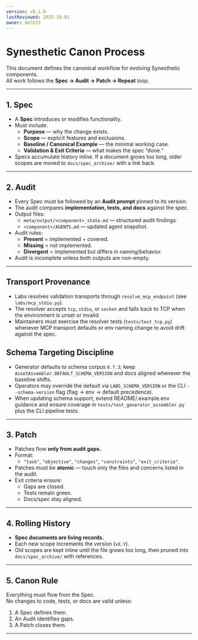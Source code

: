 ```yaml
---
version: v0.1.0
lastReviewed: 2025-10-01
owner: delk73
---
```


# Synesthetic Canon Process

This document defines the canonical workflow for evolving Synesthetic components.  
All work follows the **Spec → Audit → Patch → Repeat** loop.

---

## 1. Spec

* A **Spec** introduces or modifies functionality.  
* Must include:
  * **Purpose** — why the change exists.  
  * **Scope** — explicit features and exclusions.  
  * **Baseline / Canonical Example** — the minimal working case.  
  * **Validation & Exit Criteria** — what makes the spec “done.”  
* Specs accumulate history inline. If a document grows too long, older scopes are moved to `docs/spec_archive/` with a link back.

---

## 2. Audit

* Every Spec must be followed by an **Audit prompt** pinned to its version.  
* The audit compares **implementation, tests, and docs** against the spec.  
* Output files:
  * `meta/output/<component>_state.md` — structured audit findings.  
  * `<component>/AGENTS.md` — updated agent snapshot.  
* Audit rules:
  * **Present** = implemented + covered.  
  * **Missing** = not implemented.  
  * **Divergent** = implemented but differs in naming/behavior.  
* Audit is incomplete unless both outputs are non-empty.

---

## Transport Provenance

* Labs resolves validation transports through `resolve_mcp_endpoint` (see `labs/mcp_stdio.py`).
* The resolver accepts `tcp`, `stdio`, or `socket` and falls back to TCP when the environment is unset or invalid.
* Maintainers must exercise the resolver tests (`tests/test_tcp.py`) whenever MCP transport defaults or env naming change to avoid drift against the spec.

## Schema Targeting Discipline

* Generator defaults to schema corpus `0.7.3`; keep `AssetAssembler.DEFAULT_SCHEMA_VERSION` and docs aligned whenever the baseline shifts.
* Operators may override the default via `LABS_SCHEMA_VERSION` or the CLI `--schema-version` flag (flag → env → default precedence).
* When updating schema support, extend README/.example.env guidance and ensure coverage in `tests/test_generator_assembler.py` plus the CLI pipeline tests.

---

## 3. Patch

* Patches flow **only from audit gaps.**  
* Format:
  * `"task"`, `"objective"`, `"changes"`, `"constraints"`, `"exit_criteria"`.  
* Patches must be **atomic** — touch only the files and concerns listed in the audit.  
* Exit criteria ensure:
  * Gaps are closed.  
  * Tests remain green.  
  * Docs/spec stay aligned.

---

## 4. Rolling History

* **Spec documents are living records.**  
* Each new scope increments the version (`vX.Y`).  
* Old scopes are kept inline until the file grows too long, then pruned into `docs/spec_archive/` with references.  

---

## 5. Canon Rule

Everything must flow from the Spec.  
No changes to code, tests, or docs are valid unless:  
1. A Spec defines them.  
2. An Audit identifies gaps.  
3. A Patch closes them.

---
